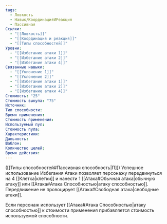 ```yaml
---
tags:
  - Ловкость
  - Навык/КоординацияИРеакция
  - Пассивная
Ссылки:
  - "[[Ловкость]]"
  - "[[Координация и реакция]]"
  - "[[Типы способностей]]"
Уровни:
  - "[[Избегание атаки 1]]"
  - "[[Избегание атаки 2]]"
  - "[[Избегание атаки 4]]"
Связанные навыки:
  - "[[Уклонение 1]]"
  - "[[Уклонение 2]]"
  - "[[Избегание атаки 1]]"
  - "[[Избегание атаки 2]]"
  - "[[Избегание атаки 4]]"
Стоимость: "25"
Стоимость выкупа: "75"
Источник:
Тип способности:
Время применения:
Стоимость применения:
Используемый пул:
Стоимость пула:
Характеристики:
Дальность:
Шаблон:
Количество целей:
Время действия:
---
```

([[Типы способностей#Пассивная способность|П]]) Успешное использование Избегания Атаки позволяет персонажу передвинуться на 4 [[Клетка|клетки]] и нанести 1  [[Атака#Обычная атака|обычную атаку]] или [[Атака#Атака Способностью|атаку способностью]]. Передвижение не провоцирует [[Атака#Свободная атака|свободные атаки]].

Если персонаж использует [[Атака#Атака Способностью|атаку способностью]] к стоимости применения прибавляется стоимость используемой способности.